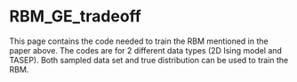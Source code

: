 # RBM_GE_tradeoff
This page contains the code needed to train the RBM mentioned in the paper above.
The codes are for 2 different data types (2D Ising model and TASEP).
Both sampled data set and true distribution can be used to train the RBM.
